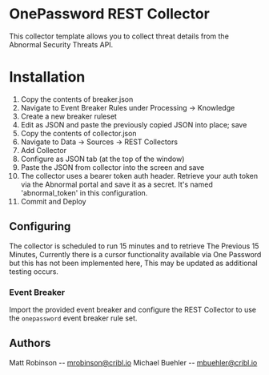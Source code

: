 # OnePassword REST Collector

This collector template allows you to collect threat details from the Abnormal Security Threats API.

# Installation

1) Copy the contents of breaker.json
2) Navigate to Event Breaker Rules under Processing -> Knowledge
3) Create a new breaker ruleset
4) Edit as JSON and paste the previously copied JSON into place; save
5) Copy the contents of collector.json
6) Navigate to Data -> Sources -> REST Collectors
7) Add Collector
8) Configure as JSON tab (at the top of the window)
9) Paste the JSON from collector into the screen and save
10) The collector uses a bearer token auth header. Retrieve your auth token via the Abnormal portal and save it as a secret. It's named 'abnormal_token' in this configuration.
12) Commit and Deploy

## Configuring

The collector is scheduled to run 15 minutes and to retrieve The Previous 15 Minutes, Currently there is a cursor functionality available via One Password but this has not been implemented here, This may be updated as additional testing occurs.

### Event Breaker

Import the provided event breaker and configure the REST Collector to use the `onepassword` event breaker rule set.

## Authors
Matt Robinson -- mrobinson@cribl.io
Michael Buehler -- mbuehler@cribl.io

